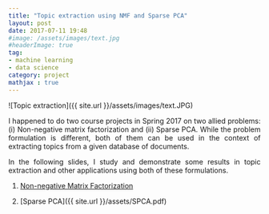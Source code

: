 ```yaml
---
title: "Topic extraction using NMF and Sparse PCA"
layout: post
date: 2017-07-11 19:48
#image: /assets/images/text.jpg
#headerImage: true
tag:
- machine learning
- data science
category: project
mathjax : true
---
```

![Topic extraction]({{ site.url }}/assets/images/text.JPG)

<p style='text-align: justify;'>
I happened to do two course projects in Spring 2017 on two allied problems: (i) Non-negative matrix factorization and (ii) Sparse PCA. While the problem formulation is different, both of them can be used in the context of extracting topics from a given database of documents.</p>

<p style='text-align: justify;'>
In the following slides, I study and demonstrate some results in topic extraction and other applications using both of these formulations. </p>

1. [Non-negative Matrix Factorization](/assets/NMF.pdf)

2. [Sparse PCA]({{ site.url }}/assets/SPCA.pdf)

